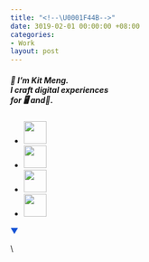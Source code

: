 ```yaml
---
title: "<!--\U0001F44B-->"
date: 3019-02-01 00:00:00 +08:00
categories:
- Work
layout: post
---
```


<div class="whitespace"></div>

<h5>👋 I’m Kit Meng. <br>
I craft digital
experiences<br>
for 🖥️ and📱.</h5>

<ul id="social-links">
<li><a href="https://www.behance.net/kitmeng" target="new"><img src="https://s3.amazonaws.com/kitmeng.com/img/_common/icon_behance.png" width="40px;"></a></li>
<li><a href="https://www.linkedin.com/in/kitmeng/" target="new"><img src="https://s3.amazonaws.com/kitmeng.com/img/_common/icon_linkedin.png" width="40px;"></a></li>
<li><a href="mailto:kitmeng@live.com" target="new"><img src="https://s3.amazonaws.com/kitmeng.com/img/*common/icon_email.png" width="40px;"></a></li>
<li><a href="https://docs.google.com/presentation/d/1Eg4woq6Np2QFJTI2IJ8Sviuh3S4dWyiIoK06MI5*-28/edit?usp=sharing" target="new"><img src="https://s3.amazonaws.com/kitmeng.com/img/_common/icon_resume.png" width="40px;"></a></li>
</ul>

<p style="color:#1653d5;">▼</p>

<div class="whitespace"></div>\
<!--<img src="https://i.stack.imgur.com/uAEaU.jpg?s=32&g=1"></img>-->
